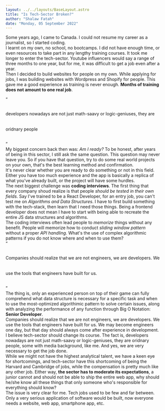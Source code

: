 ```yaml
---
layout: ../../layouts/BaseLayout.astro
title: "Is Tech-Sector Broken?"
author: "Shalaw Fatah"
date: "Monday, 05 September 2022"
---
```

Some years ago, I came to Canada. I could not resume my career as a journalist, so I started coding.<br>
I learnt on my own, no school, no bootcamps. I did not have enough time, or even resources to take part in any lengthy training courses. It took me longer to enter the tech-sector. Youtube influencers would say a range of three months to one year, but for me, it was difficult to get a job even after a year.<br>
Then I decided to build websites for people on my own. While applying for jobs, I was building websites with Wordpress and Shopify for people. This gave me a good experience as training is never enough. **Months of training does not amount to one real job**. <br>
<div class="max-w-4xl p-4 text-black bg-gray-200 rounded-lg shadow">
  <div class="mb-2">
    <div class="h-3 text-6xl text-left text-gray-600">“</div>
    <p class="px-4 text-3xl text-center text-gray-600 font-bold paragraph">
      developers nowadays are not just math-saavy or logic-geniuses, they are oridnary people
    </p>
    <div class="h-3 text-6xl text-right text-gray-600">”</div>
  </div>
</div>
My biggest concern back then was: <i>Am I ready?</i> To be honest, after years of being in this sector, I still ask the same question. This question may never leave you. So if you have that question, try to do some real world projects on your own, that's the best learning method and confirmation. <br>
It's never clear whether you are ready to do something or not in this field. Either you have too much experience and the app is basically a replica of what you've already built, or the project will have some hurdles.<br>
The next biggest challenge was <b>coding interviews</b>. The first thing that every company shoud realize is that people <i>should be tested in their own fields</i>. Say I've trained to be a React Developer, for an entry job, you can't test me on <i>Algorithms and Data Structures</i>. I have to first build something with the tech-stack, then learn that I need those things. Being a frontend developer does not mean I have to start with being able to recreate the entire JS data structures and algorithms. <br>
The coding interviews often lead people to <i>memorize</i> things without any benefit. People will memorize how to conduct <i>sliding window pattern</i> without a proper <i>API handling</i>. What's the use of complex algorithmic patterns if you do not know where and when to use them? <br>
<div class="max-w-4xl p-4 text-black bg-gray-200 rounded-lg shadow">
  <div class="mb-2">
    <div class="h-3 text-6xl text-left text-gray-600">“</div>
    <p class="px-4 text-3xl text-center text-gray-600 font-bold paragraph">
      Companies should realize that we are not engineers, we are developers. We use the tools that engineers have built for us.
    </p>
    <div class="h-3 text-6xl text-right text-gray-600">”</div>
  </div>
</div>
The thing is, only an experienced person on top of their game can fully comprehend what data structure is necessary for a specific task and when to use the most-optimized algorithimic pattern to solve certain issues, along with analyzing the performance of any function through Big O Notation: <b>Senior Developer</b>. <br>
Companies should realize that we are not engineers, we are developers. We use the tools that engineers have built for us. We may become engineers one day, but that day should always come after experience in development. <br>
I believe tech-sector should change its course. The fact is, developers nowadays are not just math-saavy or logic-geniuses, they are oridnary people, some with media background, like me. And yes, we are very necessary to get the job done. <br>
While we might not have the highest analytical talent, we have a keen eye for shortcomings, and tech-sector have this shortcoming of being the Harvard and Cambridge of jobs, while the compensation is pretty much like any other job. Either way, <b>the sector has to moderate its expectations</b>, a junior cannot and should not be able to ship the entire web app, why should he/she know all these things that only someone who's responsible for everything should know? <br>
The issue is very clear for me. Tech jobs used to be few and far between. Only a very serious application of software would be built, now everyone needs a website, web app, smartphone app, etc. 

<style>
  .paragraph {
    line-height: 50px;
  }
</style>